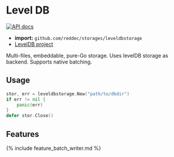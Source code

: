 # Level DB

[![API docs](https://godoc.org/github.com/reddec/storages/leveldbstorage?status.svg)](http://godoc.org/github.com/reddec/storages/leveldbstorage)

* **import:** `github.com/reddec/storages/leveldbstorage`
* [LevelDB project](https://github.com/syndtr/goleveldb) 

Multi-files, embeddable, pure-Go storage. Uses levelDB storage as backend. Supports native batching.

## Usage

```go
stor, err = leveldbstorage.New("path/to/dbdir")
if err != nil {
    panic(err)
}
defer stor.Close()
```

## Features

{% include feature_batch_writer.md %}